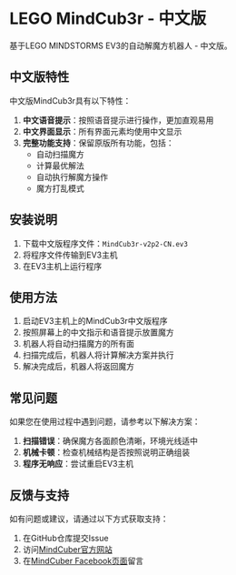 # LEGO MindCub3r - 中文版

基于LEGO MINDSTORMS EV3的自动解魔方机器人 - 中文版。

## 中文版特性

中文版MindCub3r具有以下特性：

1. **中文语音提示**：按照语音提示进行操作，更加直观易用
2. **中文界面显示**：所有界面元素均使用中文显示
3. **完整功能支持**：保留原版所有功能，包括：
   - 自动扫描魔方
   - 计算最优解法
   - 自动执行解魔方操作
   - 魔方打乱模式

## 安装说明

1. 下载中文版程序文件：`MindCub3r-v2p2-CN.ev3`
2. 将程序文件传输到EV3主机
3. 在EV3主机上运行程序

## 使用方法

1. 启动EV3主机上的MindCub3r中文版程序
2. 按照屏幕上的中文指示和语音提示放置魔方
3. 机器人将自动扫描魔方的所有面
4. 扫描完成后，机器人将计算解决方案并执行
5. 解决完成后，机器人将返回魔方

## 常见问题

如果您在使用过程中遇到问题，请参考以下解决方案：

1. **扫描错误**：确保魔方各面颜色清晰，环境光线适中
2. **机械卡顿**：检查机械结构是否按照说明正确组装
3. **程序无响应**：尝试重启EV3主机

## 反馈与支持

如有问题或建议，请通过以下方式获取支持：

1. 在GitHub仓库提交Issue
2. 访问[MindCuber官方网站](http://mindcuber.com/mindcub3r/mindcub3r.html)
3. 在[MindCuber Facebook页面](https://www.facebook.com/lego.mindcuber)留言
